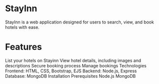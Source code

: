 # StayInn

StayInn is a web application designed for users to search, view, and book hotels with ease.

# Features
List your hotels on Stayinn
View hotel details, including images and descriptions
Secure booking process
Manage bookings 
Technologies
Frontend: HTML, CSS, Bootstrap, EJS
Backend: Node.js, Express   
Database: MongoDB
Installation
Prerequisites
Node.js
MongoDB


